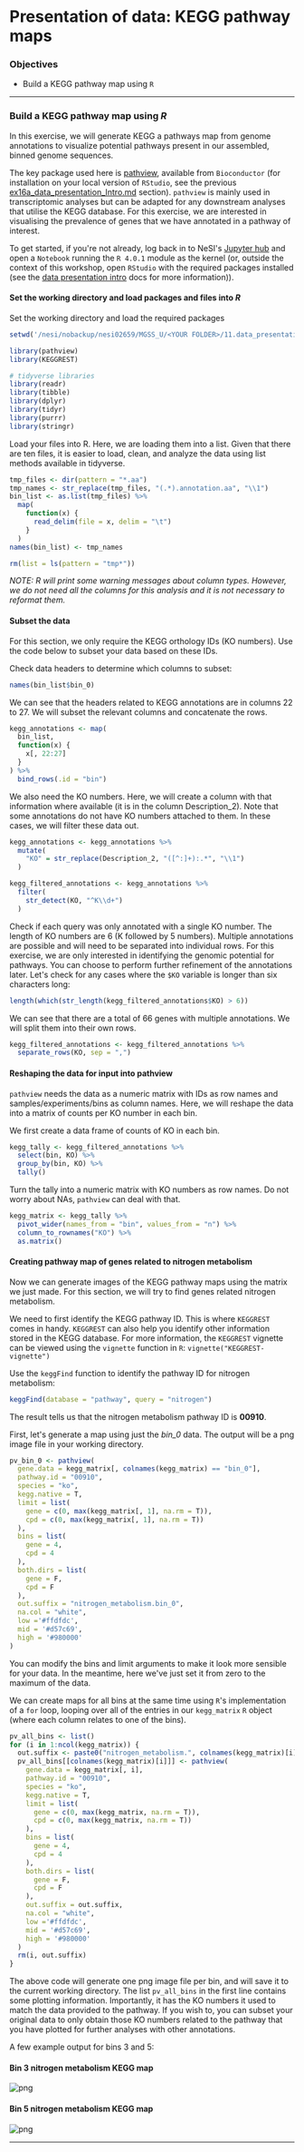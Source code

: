 # Presentation of data: KEGG pathway maps

### Objectives

* Build a KEGG pathway map using `R`

---

### Build a KEGG pathway map using *R*

In this exercise, we will generate KEGG a pathways map from genome annotations to visualize potential pathways present in our assembled, binned genome sequences. 

The key package used here is [pathview](https://academic.oup.com/bioinformatics/article/29/14/1830/232698), available from `Bioconductor` (for installation on your local version of `RStudio`, see the previous [ex16a_data_presentation_Intro.md](https://github.com/GenomicsAotearoa/metagenomics_summer_school/blob/master/materials/day4/ex16a_data_presentation_Intro.md) section). `pathview` is mainly used in transcriptomic analyses but can be adapted for any downstream analyses that utilise the KEGG database. For this exercise, we are interested in visualising the prevalence of genes that we have annotated in a pathway of interest.

To get started, if you're not already, log back in to NeSI's [Jupyter hub](https://jupyter.nesi.org.nz/hub/login) and open a `Notebook` running the `R 4.0.1` module as the kernel (or, outside the context of this workshop, open `RStudio` with the required packages installed (see the [data presentation intro](https://github.com/GenomicsAotearoa/metagenomics_summer_school/edit/master/materials/day4/ex16a_data_presentation_Intro.md) docs for more information)).

#### Set the working directory and load packages and files into *R*

Set the working directory and load the required packages

```R
setwd('/nesi/nobackup/nesi02659/MGSS_U/<YOUR FOLDER>/11.data_presentation/kegg_map')

library(pathview)
library(KEGGREST)

# tidyverse libraries
library(readr)
library(tibble)
library(dplyr)
library(tidyr)
library(purrr)
library(stringr)
```

Load your files into R. Here, we are loading them into a list. Given that there are ten files, it is easier to load, clean, and analyze the data using list methods available in tidyverse.

```R
tmp_files <- dir(pattern = "*.aa")
tmp_names <- str_replace(tmp_files, "(.*).annotation.aa", "\\1")
bin_list <- as.list(tmp_files) %>%
  map(
    function(x) {
      read_delim(file = x, delim = "\t")
    }
  )
names(bin_list) <- tmp_names

rm(list = ls(pattern = "tmp*"))
```

*NOTE: R will print some warning messages about column types. However, we do not need all the columns for this analysis and it is not necessary to reformat them.*

#### Subset the data

For this section, we only require the KEGG orthology IDs (KO numbers). Use the code below to subset your data based on these IDs.

Check data headers to determine which columns to subset:

```R
names(bin_list$bin_0)
```

We can see that the headers related to KEGG annotations are in columns 22 to 27. We will subset the relevant columns and concatenate the rows.

```R
kegg_annotations <- map(
  bin_list,
  function(x) {
    x[, 22:27]
  }
) %>%
  bind_rows(.id = "bin")
```

We also need the KO numbers. Here, we will create a column with that information where available (it is in the column Description_2). Note that some annotations do not have KO numbers attached to them. In these cases, we will filter these data out.

```R
kegg_annotations <- kegg_annotations %>%
  mutate(
    "KO" = str_replace(Description_2, "([^:]+):.*", "\\1")
  )

kegg_filtered_annotations <- kegg_annotations %>%
  filter(
    str_detect(KO, "^K\\d+")
  )
```

Check if each query was only annotated with a single KO number. The length of KO numbers are 6 (K followed by 5 numbers). Multiple annotations are possible and will need to be separated into individual rows. For this exercise, we are only interested in identifying the genomic potential for pathways. You can choose to perform further refinement of the annotations later. Let's check for any cases where the `$KO` variable is longer than six characters long:

```R
length(which(str_length(kegg_filtered_annotations$KO) > 6))
```

We can see that there are a total of 66 genes with multiple annotations. We will split them into their own rows. 

```R
kegg_filtered_annotations <- kegg_filtered_annotations %>%
  separate_rows(KO, sep = ",")
```

#### Reshaping the data for input into pathview

`pathview` needs the data as a numeric matrix with IDs as row names and samples/experiments/bins as column names. Here, we will reshape the data into a matrix of counts per KO number in each bin.

We first create a data frame of counts of KO in each bin.

```R
kegg_tally <- kegg_filtered_annotations %>%
  select(bin, KO) %>%
  group_by(bin, KO) %>%
  tally()
```

Turn the tally into a numeric matrix with KO numbers as row names. Do not worry about NAs, `pathview` can deal with that.

```R
kegg_matrix <- kegg_tally %>%
  pivot_wider(names_from = "bin", values_from = "n") %>%
  column_to_rownames("KO") %>%
  as.matrix()
```

#### Creating pathway map of genes related to nitrogen metabolism

Now we can generate images of the KEGG pathway maps using the matrix we just made. For this section, we will try to find genes related nitrogen metabolism. 

We need to first identify the KEGG pathway ID. This is where `KEGGREST` comes in handy. `KEGGREST` can also help you identify other information stored in the KEGG database. For more information, the `KEGGREST` vignette can be viewed using the `vignette` function in `R`: `vignette("KEGGREST-vignette")`

Use the `keggFind` function to identify the pathway ID for nitrogen metabolism:

```R
keggFind(database = "pathway", query = "nitrogen")
```

The result tells us that the nitrogen metabolism pathway ID is **00910**.

First, let's generate a map using just the *bin_0* data. The output will be a png image file in your working directory.

```R
pv_bin_0 <- pathview(
  gene.data = kegg_matrix[, colnames(kegg_matrix) == "bin_0"], 
  pathway.id = "00910", 
  species = "ko", 
  kegg.native = T, 
  limit = list(
    gene = c(0, max(kegg_matrix[, 1], na.rm = T)),
    cpd = c(0, max(kegg_matrix[, 1], na.rm = T))
  ), 
  bins = list(
    gene = 4,
    cpd = 4
  ),
  both.dirs = list(
    gene = F, 
    cpd = F
  ), 
  out.suffix = "nitrogen_metabolism.bin_0",
  na.col = "white",
  low ='#ffdfdc',
  mid = '#d57c69',
  high = '#980000'
)
```

You can modify the bins and limit arguments to make it look more sensible for your data. In the meantime, here we've just set it from zero to the maximum of the data.

We can create maps for all bins at the same time using `R`'s implementation of a `for` loop, looping over all of the entries in our `kegg_matrix` `R` object (where each column relates to one of the bins).

```R
pv_all_bins <- list()
for (i in 1:ncol(kegg_matrix)) {
  out.suffix <- paste0("nitrogen_metabolism.", colnames(kegg_matrix)[i])
  pv_all_bins[[colnames(kegg_matrix)[i]]] <- pathview(
    gene.data = kegg_matrix[, i], 
    pathway.id = "00910", 
    species = "ko", 
    kegg.native = T, 
    limit = list(
      gene = c(0, max(kegg_matrix, na.rm = T)),
      cpd = c(0, max(kegg_matrix, na.rm = T))
    ), 
    bins = list(
      gene = 4,
      cpd = 4
    ),
    both.dirs = list(
      gene = F, 
      cpd = F
    ), 
    out.suffix = out.suffix,
    na.col = "white",
    low ='#ffdfdc',
    mid = '#d57c69',
    high = '#980000'
  )
  rm(i, out.suffix)
}
```

The above code will generate one png image file per bin, and will save it to the current working directory. The list `pv_all_bins` in the first line contains some plotting information. Importantly, it has the KO numbers it used to match the data provided to the pathway. If you wish to, you can subset your original data to only obtain those KO numbers related to the pathway that you have plotted for further analyses with other annotations.

A few example output for bins 3 and 5:

#### Bin 3 nitrogen metabolism KEGG map

![png](https://github.com/GenomicsAotearoa/metagenomics_summer_school/blob/MGSS2020_DEV/materials/figures/ex15_KEGG_maps_ko00910_bin_3.png)

#### Bin 5 nitrogen metabolism KEGG map

![png](https://github.com/GenomicsAotearoa/metagenomics_summer_school/blob/MGSS2020_DEV/materials/figures/ex15_KEGG_maps_ko00910_bin_5.png)

---
